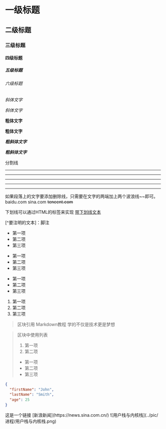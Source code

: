 # 一级标题

## 二级标题

### 三级标题

#### 四级标题

##### 五级标题

###### 六级标题


*斜体文字*

_斜体文字_

**粗体文字**

__粗体文字__

***粗斜体文字***

___粗斜体文字___



分割线
***
* * *
******
- - -
------

如果段落上的文字要添加删除线，只需要在文字的两端加上两个波浪线~~即可。
baidu.com
sina.com
~~tencent.com~~

下划线可以通过HTML的标签来实现
<u>带下划线文本</u>

[^要注明的文本]：脚注

* 第一项
* 第二项
* 第三项

+ 第一项
+ 第二项
+ 第三项

- 第一项
- 第二项
- 第三项
1. 第一项
2. 第二项
3. 第三项

> 区块引用
> Markdown教程
> 学的不仅是技术更是梦想

> 区块中使用列表
> 1. 第一项
> 2. 第二项
> + 第一项
> + 第二项
> + 第三项
```json
{
  "firstName": "John",
  "lastName": "Smith",
  "age": 25
}
```
<?Python
    print('Markdown')
    def test():
        print('Markdown test!')
        >

    这是一个链接 [新浪新闻](https://news.sina.com.cn/)
<https://news.sina.com.cn/>

![用户栈与内核栈](../pic/进程/用户栈与内核栈.png)
